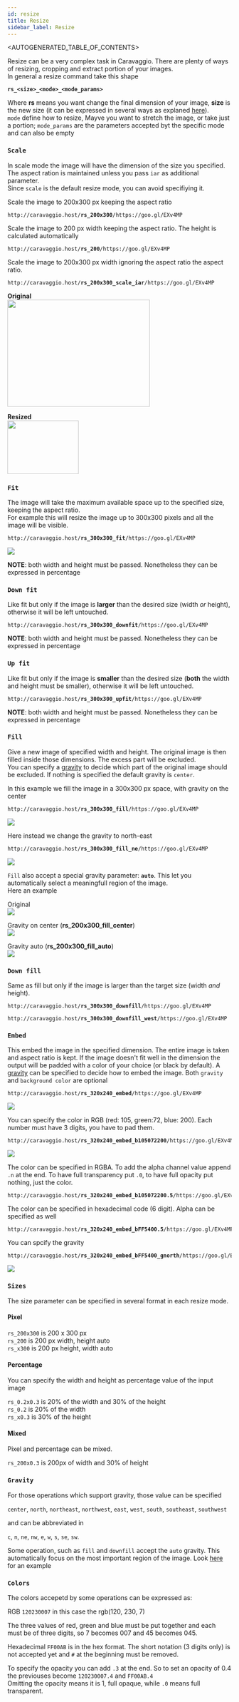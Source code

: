 ```yaml
---
id: resize
title: Resize
sidebar_label: Resize
---
```


<AUTOGENERATED_TABLE_OF_CONTENTS>

Resize can be a very complex task in Caravaggio. There are plenty of ways of resizing, cropping and extract portion of your images.    
In general a resize command take this shape

**`rs_<size>_<mode>_<mode_params>`**

Where __rs__ means you want change the final dimension of your image, __size__ is the new size (it can be expressed in several ways as explaned [here](#sizes)).    
`mode` define how to resize, Mayve you want to stretch the image, or take just a portion; `mode_params` are the parameters accepted byt the specific mode and can also be empty

### `Scale`

In scale mode the image will have the dimension of the size you specified. The aspect ration is maintained unless you pass `iar` as additional parameter.    
Since `scale` is the default resize mode, you can avoid specifiying it.

Scale the image to 200x300 px keeping the aspect ratio    
<pre><code class="hljs css html">http://caravaggio.host/<strong>rs_200x300</strong>/https://goo.gl/EXv4MP</code></pre>

Scale the image to 200 px width keeping the aspect ratio. The height is calculated automatically    
<pre><code class="hljs css html">http://caravaggio.host/<strong>rs_200</strong>/https://goo.gl/EXv4MP</code></pre>


Scale the image to 200x300 px width ignoring the aspect ratio the aspect ratio.    
<pre><code class="hljs css html">http://caravaggio.host/<strong>rs_200x300_scale_iar</strong>/https://goo.gl/EXv4MP</code></pre>

**Original**     
<img width="320" height="240" src="assets/example/girls.jpeg" />

**Resized**   
<img width="160" height="120" src="assets/example/girls.jpeg" />

### `Fit`

The image will take the maximum available space up to the specified size, keeping the aspect ratio.    
For example this will resize the image up to 300x300 pixels and all the image will be visible.

<pre><code class="hljs css html">http://caravaggio.host/<strong>rs_300x300_fit</strong>/https://goo.gl/EXv4MP</code></pre>

<a href="assets/example/girls_300x300_fit.jpeg" target="_blank"><img src="assets/example/girls_300x300_fit.jpeg" /></a>

**NOTE**: both width and height must be passed. Nonetheless they can be expressed in percentage

### `Down fit`

Like fit but only if the image is **larger** than the desired size (width _or_ height), otherwise it will be left untouched.

<pre><code class="hljs css html">http://caravaggio.host/<strong>rs_300x300_downfit</strong>/https://goo.gl/EXv4MP</code></pre>

**NOTE**: both width and height must be passed. Nonetheless they can be expressed in percentage

### `Up fit`

Like fit but only if the image is **smaller** than the desired size (__both__ the width and height must be smaller), otherwise it will be left untouched.

<pre><code class="hljs css html">http://caravaggio.host/<strong>rs_300x300_upfit</strong>/https://goo.gl/EXv4MP</code></pre>

**NOTE**: both width and height must be passed. Nonetheless they can be expressed in percentage

### `Fill`

Give a new image of specified width and height. The original image is then filled inside those dimensions. The excess part will be excluded.    
You can specify a [gravity](#gravity) to decide which part of the original image should be excluded. If nothing is specified the default gravity is `center`.

In this example we fill the image in a 300x300 px space, with gravity on the center

<pre><code class="hljs css html">http://caravaggio.host/<strong>rs_300x300_fill</strong>/https://goo.gl/EXv4MP</code></pre>

<a href="assets/example/girls_300x300_fill_center.jpeg" target="_blank"><img src="assets/example/girls_300x300_fill_center.jpeg" /></a>

Here instead we change the gravity to north-east

<pre><code class="hljs css html">http://caravaggio.host/<strong>rs_300x300_fill_ne</strong>/https://goo.gl/EXv4MP</code></pre>

<a href="assets/example/girls_300x300_fill_ne.jpeg" target="_blank"><img src="assets/example/girls_300x300_fill_ne.jpeg" /></a>

<span id="auto"></span>`Fill` also accept a special gravity parameter: **`auto`**. This let you automatically select a meaningfull region of the image.    
Here an example

Original    
<a href="assets/example/fill_original.png" target="_blank"><img src="assets/example/fill_original.png" /></a>

Gravity on center (**rs_200x300_fill_center**)  
<a href="assets/example/fill_center.png" target="_blank"><img src="assets/example/fill_center.png" /></a>

Gravity auto (**rs_200x300_fill_auto**)  
<a href="assets/example/fill_auto.png" target="_blank"><img src="assets/example/fill_auto.png" /></a>


### `Down fill`

Same as fill but only if the image is larger than the target size (width _and_ height).

<pre><code class="hljs css html">http://caravaggio.host/<strong>rs_300x300_downfill</strong>/https://goo.gl/EXv4MP</code></pre>

<pre><code class="hljs css html">http://caravaggio.host/<strong>rs_300x300_downfill_west</strong>/https://goo.gl/EXv4MP</code></pre>

### `Embed`

This embed the image in the specified dimension. The entire image is taken and aspect ratio is kept. If the image doesn't
fit well in the dimension the output will be padded with a color of your choice (or black by default).
A [gravity](#gravity) can be specified to decide how to embed the image. Both `gravity` and `background color` are optional

<pre><code class="hljs css html">http://caravaggio.host/<strong>rs_320x240_embed</strong>/https://goo.gl/EXv4MP</code></pre>

<a href="assets/example/girls_embed.jpeg" target="_blank"><img src="assets/example/girls_embed.jpeg" /></a>

You can specify the color in RGB (red: 105, green:72, blue: 200). Each number must have 3 digits, you have to pad them.
<pre><code class="hljs css html">http://caravaggio.host/<strong>rs_320x240_embed_b105072200</strong>/https://goo.gl/EXv4MP</code></pre>

<a href="assets/example/girls_embed_color.jpeg" target="_blank"><img src="assets/example/girls_embed_color.jpeg" /></a>

The color can be specified in RGBA. To add the alpha channel value append `.n` at the end. To have full transparency put `.0`, to have full opacity put nothing, just the color.    
<pre><code class="hljs css html">http://caravaggio.host/<strong>rs_320x240_embed_b105072200.5</strong>/https://goo.gl/EXv4MP</code></pre>

The color can be specified in hexadecimal code (6 digit). Alpha can be specified as well
<pre><code class="hljs css html">http://caravaggio.host/<strong>rs_320x240_embed_bFF5400.5</strong>/https://goo.gl/EXv4MP</code></pre>

You can spcify the gravity     
<pre><code class="hljs css html">http://caravaggio.host/<strong>rs_320x240_embed_bFF5400_gnorth</strong>/https://goo.gl/EXv4MP</code></pre>

<a href="assets/example/girls_embed_gravity.jpeg" target="_blank"><img src="assets/example/girls_embed_gravity.jpeg" /></a>

### `Sizes`

The size parameter can be specified in several format in each resize mode. 

#### Pixel

`rs_200x300` is 200 x 300 px    
`rs_200` is 200 px width, height auto    
`rs_x300` is 200 px height, width auto    

#### Percentage

You can specify the width and height as percentage value of the input image

`rs_0.2x0.3` is 20% of the width and 30% of the height    
`rs_0.2` is 20% of the width    
`rs_x0.3` is 30% of the height  

#### Mixed

Pixel and percentage can be mixed.

`rs_200x0.3` is 200px of width and 30% of height

### `Gravity`

For those operations which support gravity, those value can be specified

`center`, `north`, `northeast`, `northwest`, `east`, `west`, `south`, `southeast`, `southwest`

and can be abbreviated in 

`c`, `n`, `ne`, `nw`, `e`, `w`, `s`, `se`, `sw`.

Some operation, such as `fill` and `downfill` accept the `auto` gravity. This automatically focus on the most important region of the image. 
Look [here](#auto) for an example

### `Colors`

The colors accepetd by some operations can be expressed as:

RGB `120230007` in this case the rgb(120, 230, 7)

The three values of red, green and blue must be put together and each must be of three digits, so 7 becomes 007 and 45 becomes 045.

Hexadecimal `FF00AB` is in the hex format. The short notation (3 digits only) is not accepted yet and `#` at the beginning must be removed.

To specify the opacity you can add `.3` at the end. So to set an opacity of 0.4 the previouses become `120230007.4` and `FF00AB.4`    
Omitting the opacity means it is 1, full opaque, while `.0` means full transparent.
